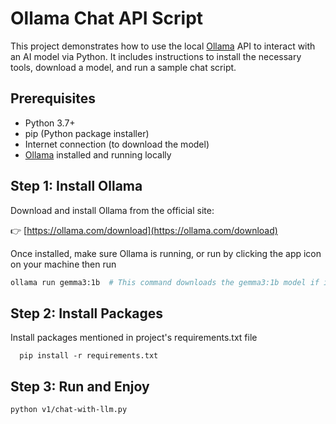 # Ollama Chat API Script

This project demonstrates how to use the local [Ollama](https://ollama.com) API to interact with an AI model via Python. It includes instructions to install the necessary tools, download a model, and run a sample chat script.

## Prerequisites

- Python 3.7+
- pip (Python package installer)
- Internet connection (to download the model)
- [Ollama](https://ollama.com) installed and running locally

## Step 1: Install Ollama

Download and install Ollama from the official site:

👉 [https://ollama.com/download](https://ollama.com/download)

Once installed, make sure Ollama is running,
or run by  clicking the app icon on your machine
then run

```bash
ollama run gemma3:1b  # This command downloads the gemma3:1b model if it’s not already present.

```


## Step 2: Install Packages
Install packages mentioned in project's requirements.txt file

```
  pip install -r requirements.txt
```
## Step 3: Run and Enjoy
```
python v1/chat-with-llm.py
```
